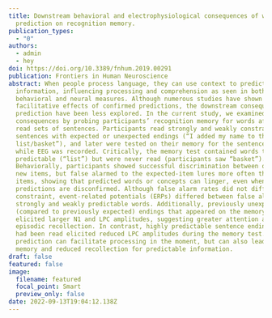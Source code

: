 ```yaml
---
title: Downstream behavioral and electrophysiological consequences of word
  prediction on recognition memory.
publication_types:
  - "0"
authors:
  - admin
  - hey
doi: https://doi.org/10.3389/fnhum.2019.00291
publication: Frontiers in Human Neuroscience
abstract: When people process language, they can use context to predict upcoming
  information, influencing processing and comprehension as seen in both
  behavioral and neural measures. Although numerous studies have shown immediate
  facilitative effects of confirmed predictions, the downstream consequences of
  prediction have been less explored. In the current study, we examined those
  consequences by probing participants’ recognition memory for words after they
  read sets of sentences. Participants read strongly and weakly constraining
  sentences with expected or unexpected endings (“I added my name to the
  list/basket”), and later were tested on their memory for the sentence endings
  while EEG was recorded. Critically, the memory test contained words that were
  predictable (“list”) but were never read (participants saw “basket”).
  Behaviorally, participants showed successful discrimination between old and
  new items, but false alarmed to the expected-item lures more often than to new
  items, showing that predicted words or concepts can linger, even when
  predictions are disconfirmed. Although false alarm rates did not differ by
  constraint, event-related potentials (ERPs) differed between false alarms to
  strongly and weakly predictable words. Additionally, previously unexpected
  (compared to previously expected) endings that appeared on the memory test
  elicited larger N1 and LPC amplitudes, suggesting greater attention and
  episodic recollection. In contrast, highly predictable sentence endings that
  had been read elicited reduced LPC amplitudes during the memory test. Thus,
  prediction can facilitate processing in the moment, but can also lead to false
  memory and reduced recollection for predictable information.
draft: false
featured: false
image:
  filename: featured
  focal_point: Smart
  preview_only: false
date: 2022-09-13T19:04:12.138Z
---
```

